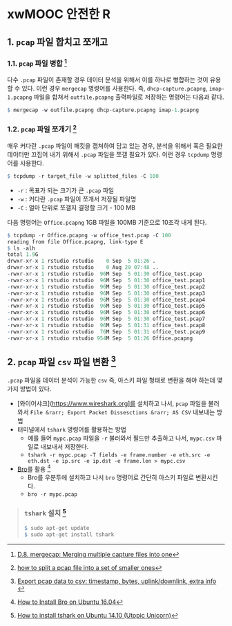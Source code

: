 # xwMOOC 안전한 R
 


## 1. `pcap` 파일 합치고 쪼개고

### 1.1. `pcap` 파일 병합 [^merge-pcap]

[^merge-pcap]: [D.8. mergecap: Merging multiple capture files into one](https://www.wireshark.org/docs/wsug_html_chunked/AppToolsmergecap.html)

다수 `.pcap` 파일이 존재할 경우 데이터 분석을 위해서 이를 하나로 병합하는 것이 유용할 수 있다.
이런 경우 `mergecap` 명령어를 사용한다. 즉, `dhcp-capture.pcapng`, `imap-1.pcapng` 파일을 합쳐서 
`outfile.pcapng` 출력파일로 저장하는 명령어는 다음과 같다.


```r
$ mergecap -w outfile.pcapng dhcp-capture.pcapng imap-1.pcapng
```

### 1.2. `pcap` 파일 쪼개기 [^split-pcap]

[^split-pcap]: [how to split a pcap file into a set of smaller ones](https://serverfault.com/questions/131872/how-to-split-a-pcap-file-into-a-set-of-smaller-ones)

매우 커다란 `.pcap` 파일이 패킷을 캡쳐하여 담고 있는 경우, 분석을 위해서 혹은 필요한 데이터만 끄집어 내기 위해서 `.pcap` 파일을 쪼갤 필요가 있다.
이런 경우 `tcpdump` 명령어를 사용한다. 


```r
$ tcpdump -r target_file -w splitted_files -C 100
```
- `-r` : 목표가 되는 크기가 큰 `.pcap` 파일
- `-w` : 커다란 `.pcap` 파일이 쪼개서 저장될 파일명
- `-C` : 얼마 단위로 쪼갤지 결정할 크기 - 100 MB

다음 명령어는 `Office.pcapng` 1GB 파일을 100MB 기준으로 10조각 내게 된다. 


```r
$ tcpdump -r Office.pcapng -w office_test.pcap -C 100
reading from file Office.pcapng, link-type E
$ ls -alh
total 1.9G
drwxr-xr-x 1 rstudio rstudio    0 Sep  5 01:26 .
drwxr-xr-x 1 rstudio rstudio    0 Aug 29 07:48 ..
-rwxr-xr-x 1 rstudio rstudio  96M Sep  5 01:30 office_test.pcap
-rwxr-xr-x 1 rstudio rstudio  96M Sep  5 01:30 office_test.pcap1
-rwxr-xr-x 1 rstudio rstudio  96M Sep  5 01:30 office_test.pcap2
-rwxr-xr-x 1 rstudio rstudio  96M Sep  5 01:30 office_test.pcap3
-rwxr-xr-x 1 rstudio rstudio  96M Sep  5 01:30 office_test.pcap4
-rwxr-xr-x 1 rstudio rstudio  96M Sep  5 01:30 office_test.pcap5
-rwxr-xr-x 1 rstudio rstudio  96M Sep  5 01:30 office_test.pcap6
-rwxr-xr-x 1 rstudio rstudio  96M Sep  5 01:30 office_test.pcap7
-rwxr-xr-x 1 rstudio rstudio  96M Sep  5 01:31 office_test.pcap8
-rwxr-xr-x 1 rstudio rstudio  76M Sep  5 01:31 office_test.pcap9
-rwxr-xr-x 1 rstudio rstudio 954M Sep  5 01:26 Office.pcapng
```

## 2. `pcap` 파일 `csv` 파일 변환 [^convert-pcap-tocsv]

[^convert-pcap-tocsv]: [Export pcap data to csv: timestamp, bytes, uplink/downlink, extra info
](https://stackoverflow.com/questions/8092380/export-pcap-data-to-csv-timestamp-bytes-uplink-downlink-extra-info)

`.pcap` 파일을 데이터 분석이 가능한 `csv` 즉, 아스키 파일 형태로 변환을 해야 하는데 몇가지 방법이 있다.

- [와이어샤크](https://www.wireshark.org]를 설치하고 나서, `pcap` 파일을 불러와서 `File &rarr; Export Packet Dissesctions &rarr; AS CSV` 내보내는 방법
- 터미널에서 `tshark` 명령어를 활용하는 방법
    - 예를 들어 `mypc.pcap` 파일을 `-r` 불러와서 필드만 추출하고 나서, `mypc.csv` 파일로 내보내서 저장한다.
    - `tshark -r mypc.pcap -T fields -e frame.number -e eth.src -e eth.dst -e ip.src -e ip.dst -e frame.len > mypc.csv`
- [Bro](https://www.bro.org/)를 활용 [^install-bro]
    - Bro를 우분투에 설치하고 나서 `bro` 명령어로 간단히 아스키 파일로 변환시킨다.
    - `bro -r mypc.pcap`

[^install-bro]: [How to Install Bro on Ubuntu 16.04](https://www.digitalocean.com/community/tutorials/how-to-install-bro-on-ubuntu-16-04)

> ### `tshark` 설치 [^install-tshark]
> 
> 
> ```r
> $ sudo apt-get update
> $ sudo apt-get install tshark
> ```

[^install-tshark]: [How to install tshark on Ubuntu 14.10 (Utopic Unicorn)](https://www.howtoinstall.co/en/ubuntu/utopic/tshark)
